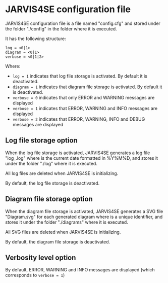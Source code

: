 # JARVIS4SE configuration file
JARVIS4SE configuration file is a file named "config.cfg" and stored under the folder "./config" in the folder where it is executed.

It has the following structure:
```
log = <0|1>
diagram = <0|1>
verbose = <0|1|2>
```
Where:
- ```log = 1``` indicates that log file storage is activated. By default it is deactivated.
- ```diagram = 1``` indicates that diagram file storage is activated. By default it is deactivated.
- ```verbose = 0``` indicates that only ERROR and WARNING messages are displayed
- ```verbose = 1``` indicates that ERROR, WARNING and INFO messages are displayed
- ```verbose = 2``` indicates that ERROR, WARNING, INFO and DEBUG messages are displayed

## Log file storage option
When the log file storage is activated, JARVIS4SE generates a log file "log_<date>.log" where <date> is the current date formatted in %Y%M%D,
  and stores it under the folder "./log" where it is executed.

All log files are deleted when JARVIS4SE is initializing.

By default, the log file storage is deactivated.
  
## Diagram file storage option
When the diagram file storage is activated, JARVIS4SE generates a SVG file "Diagram<uuid>.svg" for each generated diagram where <uuid> is a unique identifier,
  and stores it under the folder "./diagrams" where it is executed.

All SVG files are deleted when JARVIS4SE is initializing.

By default, the diagram file storage is deactivated.

## Verbosity level option
By default, ERROR, WARNING and INFO messages are displayed (which corresponds to ```verbose = 1```)